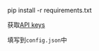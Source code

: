 pip install -r requirements.txt

获取[API keys](https://console.curseforge.com/#/api-keys)

填写到`config.json`中